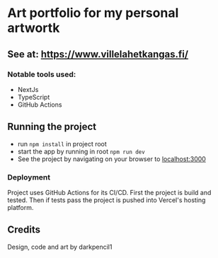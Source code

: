 # Art portfolio for my personal artwortk
## See at: https://www.villelahetkangas.fi/

### Notable tools used: 
- NextJs
- TypeScript
- GitHub Actions

## Running the project
  - run ```npm install``` in project root
  - start the app by running in root  ```npm run dev```
  - See the project by navigating on your browser to [localhost:3000](http://localhost:3000/)

### Deployment
Project uses GitHub Actions for its CI/CD. First the project is build and tested. Then if tests pass the project is pushed into Vercel's hosting platform.

## Credits
Design, code and art by darkpencil1
